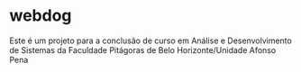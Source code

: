 # webdog
Este é um projeto para a conclusão de curso em Análise e Desenvolvimento de Sistemas da Faculdade Pitágoras de Belo Horizonte/Unidade Afonso Pena